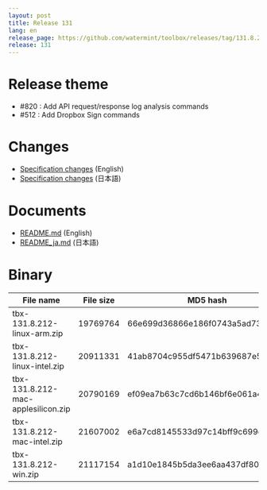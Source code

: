```yaml
---
layout: post
title: Release 131
lang: en
release_page: https://github.com/watermint/toolbox/releases/tag/131.8.212
release: 131
---
```


# Release theme

* #820 : Add API request/response log analysis commands
* #512 : Add Dropbox Sign commands

# Changes

* [Specification changes](https://github.com/watermint/toolbox/blob/131.8.212/docs/releases/changes131.md) (English)
* [Specification changes](https://github.com/watermint/toolbox/blob/131.8.212/docs/releases/changes131.md) (日本語)

# Documents

* [README.md](https://github.com/watermint/toolbox/blob/131.8.212/README.md) (English)
* [README_ja.md](https://github.com/watermint/toolbox/blob/131.8.212/README_ja.md) (日本語)

# Binary

| File name                          | File size | MD5 hash                         | SHA256 hash                                                      |
|------------------------------------|-----------|----------------------------------|------------------------------------------------------------------|
| tbx-131.8.212-linux-arm.zip        | 19769764  | 66e699d36866e186f0743a5ad7365d20 | 14d0e6201c485d319910d35f32f408628b874d5f8a90450684b7c6dde199cb49 |
| tbx-131.8.212-linux-intel.zip      | 20911331  | 41ab8704c955df5471b639687e566d4a | a5ccd87dfe9b96e9d4b32cc8de86c6bf0588eb61259818fb16e69fdfaf0ca965 |
| tbx-131.8.212-mac-applesilicon.zip | 20790169  | ef09ea7b63c7cd6b146bf6e061a46405 | fba4a3693eba8d9ad34fed5f2313d34b51e08a248ae6a5b9574b2955d31f71a3 |
| tbx-131.8.212-mac-intel.zip        | 21607002  | e6a7cd8145533d97c14bff9c699dedd7 | 8601e0d7de197a3a72a8e0e843e80aa1f76f2118028ccd14872ff89697735a1f |
| tbx-131.8.212-win.zip              | 21117154  | a1d10e1845b5da3ee6aa437df804008d | a530579cf78c520ec5729f2117b366d87c89b96e0eae03ef58f2fafeeaedb616 |


